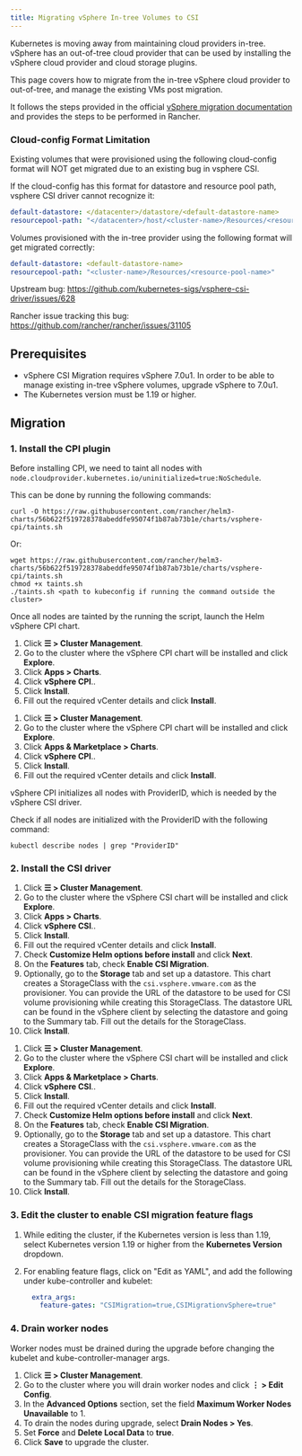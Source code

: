 ```yaml
---
title: Migrating vSphere In-tree Volumes to CSI
---
```

Kubernetes is moving away from maintaining cloud providers in-tree. vSphere has an out-of-tree cloud provider that can be used by installing the vSphere cloud provider and cloud storage plugins.

This page covers how to migrate from the in-tree vSphere cloud provider to out-of-tree, and manage the existing VMs post migration.

It follows the steps provided in the official [vSphere migration documentation](https://vsphere-csi-driver.sigs.k8s.io/features/vsphere_csi_migration.html) and provides the steps to be performed in Rancher.

### Cloud-config Format Limitation

Existing volumes that were provisioned using the following cloud-config format will NOT get migrated due to an existing bug in vsphere CSI.

If the cloud-config has this format for datastore and resource pool path, vsphere CSI driver cannot recognize it:

```yaml
default-datastore: </datacenter>/datastore/<default-datastore-name>
resourcepool-path: "</datacenter>/host/<cluster-name>/Resources/<resource-pool-name>"
```

Volumes provisioned with the in-tree provider using the following format will get migrated correctly:

```yaml
default-datastore: <default-datastore-name>
resourcepool-path: "<cluster-name>/Resources/<resource-pool-name>"
```

Upstream bug: https://github.com/kubernetes-sigs/vsphere-csi-driver/issues/628

Rancher issue tracking this bug: https://github.com/rancher/rancher/issues/31105

## Prerequisites

- vSphere CSI Migration requires vSphere 7.0u1. In order to be able to manage existing in-tree vSphere volumes, upgrade vSphere to 7.0u1.
- The Kubernetes version must be 1.19 or higher.

## Migration

### 1. Install the CPI plugin

Before installing CPI, we need to taint all nodes with `node.cloudprovider.kubernetes.io/uninitialized=true:NoSchedule`.

This can be done by running the following commands:

```
curl -O https://raw.githubusercontent.com/rancher/helm3-charts/56b622f519728378abeddfe95074f1b87ab73b1e/charts/vsphere-cpi/taints.sh
```

Or:

```
wget https://raw.githubusercontent.com/rancher/helm3-charts/56b622f519728378abeddfe95074f1b87ab73b1e/charts/vsphere-cpi/taints.sh
chmod +x taints.sh
./taints.sh <path to kubeconfig if running the command outside the cluster>
```

Once all nodes are tainted by the running the script, launch the Helm vSphere CPI chart.

<Tabs groupId="rancher-version">
<TabItem value="Rancher v2.6.5+">

1. Click **☰ > Cluster Management**.
1. Go to the cluster where the vSphere CPI chart will be installed and click **Explore**.
1. Click **Apps > Charts**.
1. Click **vSphere CPI**..
1. Click **Install**.
1. Fill out the required vCenter details and click **Install**.

</TabItem>
<TabItem value="Rancher before v2.6.5">

1. Click **☰ > Cluster Management**.
1. Go to the cluster where the vSphere CPI chart will be installed and click **Explore**.
1. Click **Apps & Marketplace > Charts**.
1. Click **vSphere CPI**..
1. Click **Install**.
1. Fill out the required vCenter details and click **Install**.

</TabItem>
</Tabs>

vSphere CPI initializes all nodes with ProviderID, which is needed by the vSphere CSI driver.

Check if all nodes are initialized with the ProviderID with the following command:

```
kubectl describe nodes | grep "ProviderID"
```

### 2. Install the CSI driver

<Tabs groupId="rancher-version">
<TabItem value="Rancher v2.6.5+">

1. Click **☰ > Cluster Management**.
1. Go to the cluster where the vSphere CSI chart will be installed and click **Explore**.
1. Click **Apps > Charts**.
1. Click **vSphere CSI**..
1. Click **Install**.
1. Fill out the required vCenter details and click **Install**.
1. Check **Customize Helm options before install** and click **Next**.
1. On the **Features** tab, check **Enable CSI Migration**.
1. Optionally, go to the **Storage** tab and set up a datastore. This chart creates a StorageClass with the `csi.vsphere.vmware.com` as the provisioner. You can provide the URL of the datastore to be used for CSI volume provisioning while creating this StorageClass. The datastore URL can be found in the vSphere client by selecting the datastore and going to the Summary tab. Fill out the details for the StorageClass.
1. Click **Install**.

</TabItem>
<TabItem value="Rancher before v2.6.5">

1. Click **☰ > Cluster Management**.
1. Go to the cluster where the vSphere CSI chart will be installed and click **Explore**.
1. Click **Apps & Marketplace > Charts**.
1. Click **vSphere CSI**..
1. Click **Install**.
1. Fill out the required vCenter details and click **Install**.
1. Check **Customize Helm options before install** and click **Next**.
1. On the **Features** tab, check **Enable CSI Migration**.
1. Optionally, go to the **Storage** tab and set up a datastore. This chart creates a StorageClass with the `csi.vsphere.vmware.com` as the provisioner. You can provide the URL of the datastore to be used for CSI volume provisioning while creating this StorageClass. The datastore URL can be found in the vSphere client by selecting the datastore and going to the Summary tab. Fill out the details for the StorageClass.
1. Click **Install**.

</TabItem>
</Tabs>

### 3. Edit the cluster to enable CSI migration feature flags

1. While editing the cluster, if the Kubernetes version is less than 1.19, select Kubernetes version 1.19 or higher from the **Kubernetes Version** dropdown.
2. For enabling feature flags, click on "Edit as YAML", and add the following under kube-controller and kubelet:

    ```yaml
      extra_args:
        feature-gates: "CSIMigration=true,CSIMigrationvSphere=true"
    ```

### 4. Drain worker nodes

Worker nodes must be drained during the upgrade before changing the kubelet and kube-controller-manager args.


1. Click **☰ > Cluster Management**.
1. Go to the cluster where you will drain worker nodes and click **⋮ > Edit Config**.
1. In the **Advanced Options** section, set the field **Maximum Worker Nodes Unavailable** to 1.
1. To drain the nodes during upgrade, select **Drain Nodes > Yes**.
1. Set **Force** and **Delete Local Data** to **true**.
1. Click **Save** to upgrade the cluster.
